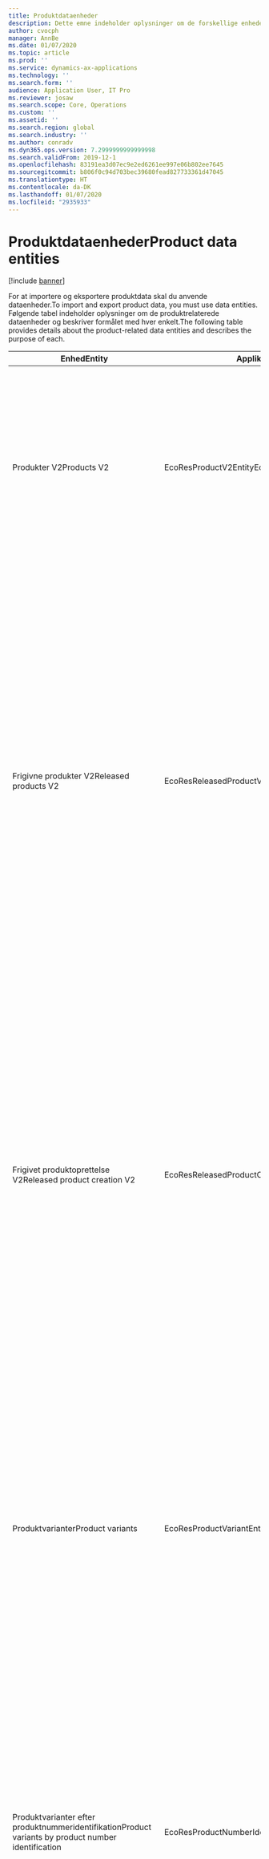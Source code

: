 ```yaml
---
title: Produktdataenheder
description: Dette emne indeholder oplysninger om de forskellige enheder, der kan bruges til at importere og eksportere produktdata.
author: cvocph
manager: AnnBe
ms.date: 01/07/2020
ms.topic: article
ms.prod: ''
ms.service: dynamics-ax-applications
ms.technology: ''
ms.search.form: ''
audience: Application User, IT Pro
ms.reviewer: josaw
ms.search.scope: Core, Operations
ms.custom: ''
ms.assetid: ''
ms.search.region: global
ms.search.industry: ''
ms.author: conradv
ms.dyn365.ops.version: 7.2999999999999998
ms.search.validFrom: 2019-12-1
ms.openlocfilehash: 83191ea3d07ec9e2ed6261ee997e06b802ee7645
ms.sourcegitcommit: b806f0c94d703bec39680fead827733361d47045
ms.translationtype: HT
ms.contentlocale: da-DK
ms.lasthandoff: 01/07/2020
ms.locfileid: "2935933"
---
```

# <a name="product-data-entities"></a><span data-ttu-id="b32ec-103">Produktdataenheder</span><span class="sxs-lookup"><span data-stu-id="b32ec-103">Product data entities</span></span>

[!include [banner](../includes/banner.md)]

<span data-ttu-id="b32ec-104">For at importere og eksportere produktdata skal du anvende dataenheder.</span><span class="sxs-lookup"><span data-stu-id="b32ec-104">To import and export product data, you must use data entities.</span></span> <span data-ttu-id="b32ec-105">Følgende tabel indeholder oplysninger om de produktrelaterede dataenheder og beskriver formålet med hver enkelt.</span><span class="sxs-lookup"><span data-stu-id="b32ec-105">The following table provides details about the product-related data entities and describes the purpose of each.</span></span>

| <span data-ttu-id="b32ec-106">Enhed</span><span class="sxs-lookup"><span data-stu-id="b32ec-106">Entity</span></span> | <span data-ttu-id="b32ec-107">Applikationsobjekttræ (AOT) navn (type)</span><span class="sxs-lookup"><span data-stu-id="b32ec-107">Application Object Tree (AOT) name (type)</span></span> | <span data-ttu-id="b32ec-108">Kommentarer</span><span class="sxs-lookup"><span data-stu-id="b32ec-108">Notes</span></span> |
|--------|-------------------------------------------|-------|
| <span data-ttu-id="b32ec-109">Produkter V2</span><span class="sxs-lookup"><span data-stu-id="b32ec-109">Products V2</span></span> | <span data-ttu-id="b32ec-110">EcoResProductV2Entity</span><span class="sxs-lookup"><span data-stu-id="b32ec-110">EcoResProductV2Entity</span></span> | <span data-ttu-id="b32ec-111">Denne enhed bruges til at importere og eksportere delte produkter, specifikke produkter og produktmastere.</span><span class="sxs-lookup"><span data-stu-id="b32ec-111">This entity is used to import and export shared products-distinct products and product masters.</span></span> <span data-ttu-id="b32ec-112">Det giver mulighed for opdateringer.</span><span class="sxs-lookup"><span data-stu-id="b32ec-112">It allows for updates.</span></span> <span data-ttu-id="b32ec-113">Den understøtter ikke sætbaserede SQL-handlinger.</span><span class="sxs-lookup"><span data-stu-id="b32ec-113">It doesn't support set-based SQL operations.</span></span> <span data-ttu-id="b32ec-114">Det er aktiveret for Open Data Protocol (OData).</span><span class="sxs-lookup"><span data-stu-id="b32ec-114">It's enabled for Open Data Protocol (OData).</span></span> |
| <span data-ttu-id="b32ec-115">Frigivne produkter V2</span><span class="sxs-lookup"><span data-stu-id="b32ec-115">Released products V2</span></span> | <span data-ttu-id="b32ec-116">EcoResReleasedProductV2Entity</span><span class="sxs-lookup"><span data-stu-id="b32ec-116">EcoResReleasedProductV2Entity</span></span> | <span data-ttu-id="b32ec-117">Denne enhed bruges til at importere og eksportere udgivne produkter, specifikke produkter og produktmastere.</span><span class="sxs-lookup"><span data-stu-id="b32ec-117">This entity is used to import and export released products-distinct products and product masters.</span></span> <span data-ttu-id="b32ec-118">Det giver mulighed for opdateringer.</span><span class="sxs-lookup"><span data-stu-id="b32ec-118">It allows for updates.</span></span> <span data-ttu-id="b32ec-119">Det kræver, at det delte produkt allerede er oprettet.</span><span class="sxs-lookup"><span data-stu-id="b32ec-119">It requires that the shared product already be created.</span></span> <span data-ttu-id="b32ec-120">Når et nyt frigivet produkt importeres, sker der en frigivelse af det delte produkt.</span><span class="sxs-lookup"><span data-stu-id="b32ec-120">When a new released product is imported, a release of the shared product occurs.</span></span> <span data-ttu-id="b32ec-121">Der er også separate enheder, der kan bruges til at importere og eksportere frigivne produktmastere og frigivne specifikke varianter.</span><span class="sxs-lookup"><span data-stu-id="b32ec-121">There are also separate entities that can be used to import and export released product masters and released distinct variants.</span></span> <span data-ttu-id="b32ec-122">Denne enhed understøtter ikke sætbaserede SQL-handlinger eller slettehandlinger.</span><span class="sxs-lookup"><span data-stu-id="b32ec-122">This entity doesn't support set-based SQL operations or delete operations.</span></span> <span data-ttu-id="b32ec-123">Det er aktiveret for OData.</span><span class="sxs-lookup"><span data-stu-id="b32ec-123">It's enabled for OData.</span></span> |
| <span data-ttu-id="b32ec-124">Frigivet produktoprettelse V2</span><span class="sxs-lookup"><span data-stu-id="b32ec-124">Released product creation V2</span></span> | <span data-ttu-id="b32ec-125">EcoResReleasedProductCreationV2Entity</span><span class="sxs-lookup"><span data-stu-id="b32ec-125">EcoResReleasedProductCreationV2Entity</span></span> | <span data-ttu-id="b32ec-126">Denne enhed bruges til at importere delte produkter og frigivne produkter i ét trin.</span><span class="sxs-lookup"><span data-stu-id="b32ec-126">This entity is used to import shared products and released products in one step.</span></span> <span data-ttu-id="b32ec-127">Selvom det understøtter eksport, anbefales denne brug ikke, da formålet med enheden er produktoprettelse.</span><span class="sxs-lookup"><span data-stu-id="b32ec-127">Although it supports exports, that use isn't recommended, because the purpose of the entity is product creation.</span></span> <span data-ttu-id="b32ec-128">Det understøtter ikke opdateringer.</span><span class="sxs-lookup"><span data-stu-id="b32ec-128">It doesn't support updates.</span></span> <span data-ttu-id="b32ec-129">Det understøtter et begrænset sæt felter (felter, der er tilgængelige i dialogboksen produktoprettelse).</span><span class="sxs-lookup"><span data-stu-id="b32ec-129">It supports a limited set of fields (fields that are available in the product creation dialog box).</span></span> <span data-ttu-id="b32ec-130">Den understøtter ikke sætbaserede SQL-handlinger.</span><span class="sxs-lookup"><span data-stu-id="b32ec-130">It doesn't support set-based SQL operations.</span></span> <span data-ttu-id="b32ec-131">Det er ikke afsløret gennem OData.</span><span class="sxs-lookup"><span data-stu-id="b32ec-131">It isn't exposed through OData.</span></span> |
| <span data-ttu-id="b32ec-132">Produktvarianter</span><span class="sxs-lookup"><span data-stu-id="b32ec-132">Product variants</span></span> | <span data-ttu-id="b32ec-133">EcoResProductVariantEntity</span><span class="sxs-lookup"><span data-stu-id="b32ec-133">EcoResProductVariantEntity</span></span> | <span data-ttu-id="b32ec-134">Denne enhed bruges til at importere og eksportere delte produktvarianter.</span><span class="sxs-lookup"><span data-stu-id="b32ec-134">This entity is used to import and export shared product variants.</span></span> <span data-ttu-id="b32ec-135">Det giver mulighed for opdateringer.</span><span class="sxs-lookup"><span data-stu-id="b32ec-135">It allows for updates.</span></span> <span data-ttu-id="b32ec-136">Det kræver, at dimensionsværdierne allerede er oprettet.</span><span class="sxs-lookup"><span data-stu-id="b32ec-136">It requires that dimension values already be created.</span></span> <span data-ttu-id="b32ec-137">Integrationsnøglen er produktmaster plus produktdimensioner.</span><span class="sxs-lookup"><span data-stu-id="b32ec-137">The integration key is the product master plus product dimensions.</span></span> <span data-ttu-id="b32ec-138">Denne enhed understøtter ikke sætbaserede SQL-handlinger.</span><span class="sxs-lookup"><span data-stu-id="b32ec-138">This entity doesn't support set-based SQL operations.</span></span> <span data-ttu-id="b32ec-139">Det er aktiveret for OData.</span><span class="sxs-lookup"><span data-stu-id="b32ec-139">It's enabled for OData.</span></span> <span data-ttu-id="b32ec-140">Den understøtter slettehandlinger.</span><span class="sxs-lookup"><span data-stu-id="b32ec-140">It supports delete operations.</span></span> <span data-ttu-id="b32ec-141">Den kan ikke udvides ved at tilføje nye produktdimensioner.</span><span class="sxs-lookup"><span data-stu-id="b32ec-141">It can't be extended through the addition of new product dimensions.</span></span> |
| <span data-ttu-id="b32ec-142">Produktvarianter efter produktnummeridentifikation</span><span class="sxs-lookup"><span data-stu-id="b32ec-142">Product variants by product number identification</span></span> | <span data-ttu-id="b32ec-143">EcoResProductNumberIdentifiedProductVariantEntity</span><span class="sxs-lookup"><span data-stu-id="b32ec-143">EcoResProductNumberIdentifiedProductVariantEntity</span></span> | <span data-ttu-id="b32ec-144">Denne enhed bruges til at importere og eksportere delte produktvarianter.</span><span class="sxs-lookup"><span data-stu-id="b32ec-144">This entity is used to import and export shared product variants.</span></span> <span data-ttu-id="b32ec-145">Det giver mulighed for opdateringer.</span><span class="sxs-lookup"><span data-stu-id="b32ec-145">It allows for updates.</span></span> <span data-ttu-id="b32ec-146">Det kræver, at dimensionsværdierne allerede er oprettet.</span><span class="sxs-lookup"><span data-stu-id="b32ec-146">It requires that dimension values already be created.</span></span> <span data-ttu-id="b32ec-147">Integrationsnøglen er produktnummeret (hvorimod integrationsnøglen for enheden **Produktvarianter** er produktmaster plus produktdimensioner).</span><span class="sxs-lookup"><span data-stu-id="b32ec-147">The integration key is the product number (whereas the integration key for the **Product variants** entity is the product master plus product dimensions).</span></span> |
| <span data-ttu-id="b32ec-148">Frigivne produktvarianter</span><span class="sxs-lookup"><span data-stu-id="b32ec-148">Released product variants</span></span> | <span data-ttu-id="b32ec-149">EcoResReleasedProductVariantEntity</span><span class="sxs-lookup"><span data-stu-id="b32ec-149">EcoResReleasedProductVariantEntity</span></span> | <span data-ttu-id="b32ec-150">Denne enhed bruges til at importere og eksportere udgivne produktvarianter.</span><span class="sxs-lookup"><span data-stu-id="b32ec-150">This entity is used to import and export released product variants.</span></span> <span data-ttu-id="b32ec-151">Det giver mulighed for opdateringer.</span><span class="sxs-lookup"><span data-stu-id="b32ec-151">It allows for updates.</span></span> <span data-ttu-id="b32ec-152">Det kræver, at delte produktvarianter allerede er oprettet.</span><span class="sxs-lookup"><span data-stu-id="b32ec-152">It requires that shared product variants already be created.</span></span> <span data-ttu-id="b32ec-153">Når en ny frigivet produktvariant importeres, sker der en frigivelse af den delte produktvariant.</span><span class="sxs-lookup"><span data-stu-id="b32ec-153">When a new released product variant is imported, a release of the shared product variant occurs.</span></span> <span data-ttu-id="b32ec-154">Denne enhed understøtter ikke sætbaserede SQL-handlinger.</span><span class="sxs-lookup"><span data-stu-id="b32ec-154">This entity doesn't support set-based SQL operations.</span></span> <span data-ttu-id="b32ec-155">Det er aktiveret for OData.</span><span class="sxs-lookup"><span data-stu-id="b32ec-155">It's enabled for OData.</span></span> <span data-ttu-id="b32ec-156">Selvom den understøtter slettehandlinger, forårsager denne brug i øjeblikket databeskadigelse på grund af en fejl i den aktuelle platform.</span><span class="sxs-lookup"><span data-stu-id="b32ec-156">Although it supports delete operations, that use currently causes data corruption because of a bug in the current platform.</span></span> <span data-ttu-id="b32ec-157">Denne enhed kan ikke udvides ved at tilføje nye produktdimensioner.</span><span class="sxs-lookup"><span data-stu-id="b32ec-157">This entity can't be extended through the addition of new product dimensions.</span></span> |
| <span data-ttu-id="b32ec-158">Frigivne produktvarianter efter produktnummeridentifikation</span><span class="sxs-lookup"><span data-stu-id="b32ec-158">Released product variants by product number identification</span></span> | <span data-ttu-id="b32ec-159">EcoResProductNumberIdentifiedReleasedProductVariantEntity</span><span class="sxs-lookup"><span data-stu-id="b32ec-159">EcoResProductNumberIdentifiedReleasedProductVariantEntity</span></span> | <span data-ttu-id="b32ec-160">Denne enhed ligner enheden **Frigivne produktvarianter**, men integrationsnøglen er produktnummeret fremfor produktmasteren plus produktdimensionerne.</span><span class="sxs-lookup"><span data-stu-id="b32ec-160">This entity resembles the **Released product variants** entity, but the integration key is the product number instead of the product master plus product dimensions.</span></span> <span data-ttu-id="b32ec-161">Den kan udvides ved at tilføje nye produktdimensioner.</span><span class="sxs-lookup"><span data-stu-id="b32ec-161">It can be extended through the addition of new product dimensions.</span></span> |
| <span data-ttu-id="b32ec-162">Salgbare frigivne produkter</span><span class="sxs-lookup"><span data-stu-id="b32ec-162">Sellable released products</span></span> | <span data-ttu-id="b32ec-163">EcoResSellableReleasedProductEntity</span><span class="sxs-lookup"><span data-stu-id="b32ec-163">EcoResSellableReleasedProductEntity</span></span> | <span data-ttu-id="b32ec-164">Denne enhed bruges kun til at eksportere salgbare produkter.</span><span class="sxs-lookup"><span data-stu-id="b32ec-164">This entity is used to export only sellable products.</span></span> <span data-ttu-id="b32ec-165">Salgbare produkter er produkter med de oplysninger, der er påkrævet for at kunne bruges på en salgsordre.</span><span class="sxs-lookup"><span data-stu-id="b32ec-165">Sellable products are products that have the information that they require in order to be used in a sales order.</span></span> <span data-ttu-id="b32ec-166">De samme regler gælder, når et produkt valideres ved brug af funktionen **Valider** på siden **Frigivet produkter**.</span><span class="sxs-lookup"><span data-stu-id="b32ec-166">The same rules apply when a product is validated by using the **Validate** function on the **Released products** page.</span></span> |
| <span data-ttu-id="b32ec-167">Frigivne specifikke produkter V2</span><span class="sxs-lookup"><span data-stu-id="b32ec-167">Released Distinct products V2</span></span> | <span data-ttu-id="b32ec-168">EcoResDistinctProductV2Entity</span><span class="sxs-lookup"><span data-stu-id="b32ec-168">EcoResDistinctProductV2Entity</span></span> | <span data-ttu-id="b32ec-169">Denne enhed bruges kun til at eksportere specifikke produkter.</span><span class="sxs-lookup"><span data-stu-id="b32ec-169">This entity is used to export distinct products.</span></span> <span data-ttu-id="b32ec-170">De pågældende specifikke produkter kan være produkter, undertypeprodukter og produktvarianter.</span><span class="sxs-lookup"><span data-stu-id="b32ec-170">Those distinct products can be products, subtype products, and product variants.</span></span> |
| <span data-ttu-id="b32ec-171">Frigivne produktmastere V2</span><span class="sxs-lookup"><span data-stu-id="b32ec-171">Released products masters V2</span></span> | <span data-ttu-id="b32ec-172">EcoResProductMasterV2Entity</span><span class="sxs-lookup"><span data-stu-id="b32ec-172">EcoResProductMasterV2Entity</span></span> | <span data-ttu-id="b32ec-173">Denne enhed bruges til at importere og eksportere produktmastere.</span><span class="sxs-lookup"><span data-stu-id="b32ec-173">This entity is used to import and export product masters.</span></span> <span data-ttu-id="b32ec-174">Den er ikke aktiveret til datastyring.</span><span class="sxs-lookup"><span data-stu-id="b32ec-174">It isn't enabled for data management.</span></span> |
| <span data-ttu-id="b32ec-175">Vare - stregkode</span><span class="sxs-lookup"><span data-stu-id="b32ec-175">Item - bar code</span></span> | <span data-ttu-id="b32ec-176">EcoResProductBarcodeEntity</span><span class="sxs-lookup"><span data-stu-id="b32ec-176">EcoResProductBarcodeEntity</span></span> | <span data-ttu-id="b32ec-177">Denne enhed bruges kun til at eksportere produkter og stregkoder.</span><span class="sxs-lookup"><span data-stu-id="b32ec-177">This entity is used to export products and bar codes.</span></span> |
| <span data-ttu-id="b32ec-178">Tilstande for produktlivscyklus</span><span class="sxs-lookup"><span data-stu-id="b32ec-178">Product lifecycle states</span></span> | <span data-ttu-id="b32ec-179">EcoResProductLifecycleSateEntity</span><span class="sxs-lookup"><span data-stu-id="b32ec-179">EcoResProductLifecycleSateEntity</span></span> | <span data-ttu-id="b32ec-180">Denne enhed bruges til at importere og eksportere de forskellige produktlivscyklustilstande, der kan tildeles et produkt.</span><span class="sxs-lookup"><span data-stu-id="b32ec-180">This entity is used to import and export the different product lifecycle states that can be assigned to a product.</span></span> |

> [!NOTE]
> <span data-ttu-id="b32ec-181">Du kan kun bruge dataenheden **Frigivne produkter V2** til at importere produkter til systemet, hvis det delte produkt allerede er oprettet.</span><span class="sxs-lookup"><span data-stu-id="b32ec-181">You can use the **Released Products V2** data entity to import products into the system only if the shared product has already been created.</span></span> <span data-ttu-id="b32ec-182">Ellers skal du, for at importere produkter til systemet, bruge dataenheden **Produktoprettelse**.</span><span class="sxs-lookup"><span data-stu-id="b32ec-182">Otherwise, to import products into the system, you must use the **Product creation** data entity.</span></span>

